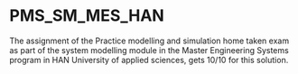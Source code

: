 # PMS_SM_MES_HAN
The assignment of the Practice modelling and simulation home taken exam as part of the system modelling module in the Master Engineering Systems program in HAN University of applied sciences, gets 10/10 for this solution.
